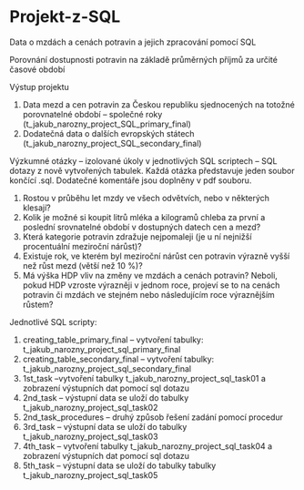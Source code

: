 # Projekt-z-SQL
Data o mzdách a cenách potravin a jejich zpracování pomocí SQL

Porovnání dostupnosti potravin na základě průměrných příjmů za určité časové období

Výstup projektu
1.	Data mezd a cen potravin za Českou republiku sjednocených na totožné porovnatelné období – společné roky (t_jakub_narozny_project_SQL_primary_final)
2.	Dodatečná data o dalších evropských státech (t_jakub_narozny_project_SQL_secondary_final)

Výzkumné otázky – izolované úkoly v jednotlivých SQL scriptech – SQL dotazy z nově vytvořených tabulek. Každá otázka představuje jeden soubor končící .sql. Dodatečné komentáře jsou doplněny v pdf souboru.
1.	Rostou v průběhu let mzdy ve všech odvětvích, nebo v některých klesají?
2.	Kolik je možné si koupit litrů mléka a kilogramů chleba za první a poslední srovnatelné období v dostupných datech cen a mezd?
3.	Která kategorie potravin zdražuje nejpomaleji (je u ní nejnižší procentuální meziroční nárůst)?
4.	Existuje rok, ve kterém byl meziroční nárůst cen potravin výrazně vyšší než růst mezd (větší než 10 %)?
5.	Má výška HDP vliv na změny ve mzdách a cenách potravin? Neboli, pokud HDP vzroste výrazněji v jednom roce, projeví se to na cenách potravin či mzdách ve stejném nebo následujícím roce výraznějším růstem?
   
Jednotlivé SQL scripty:
1.	creating_table_primary_final – vytvoření tabulky: t_jakub_narozny_project_sql_primary_final
2.	creating_table_secondary_final – vytvoření tabulky: t_jakub_narozny_project_sql_secondary_final
3.	1st_task –vytvoření tabulky t_jakub_narozny_project_sql_task01 a zobrazení výstupních dat pomocí sql dotazu
4.	2nd_task – výstupní data se uloží do tabulky t_jakub_narozny_project_sql_task02
5.	2nd_task_procedures – druhý způsob řešení zadání pomocí procedur
6.	3rd_task – výstupní data se uloží do tabulky t_jakub_narozny_project_sql_task03
7.	4th_task – vytvoření tabulky t_jakub_narozny_project_sql_task04 a zobrazení výstupních dat pomocí sql dotazu
8.	5th_task – výstupní data se uloží do tabulky tabulky t_jakub_narozny_project_sql_task05

